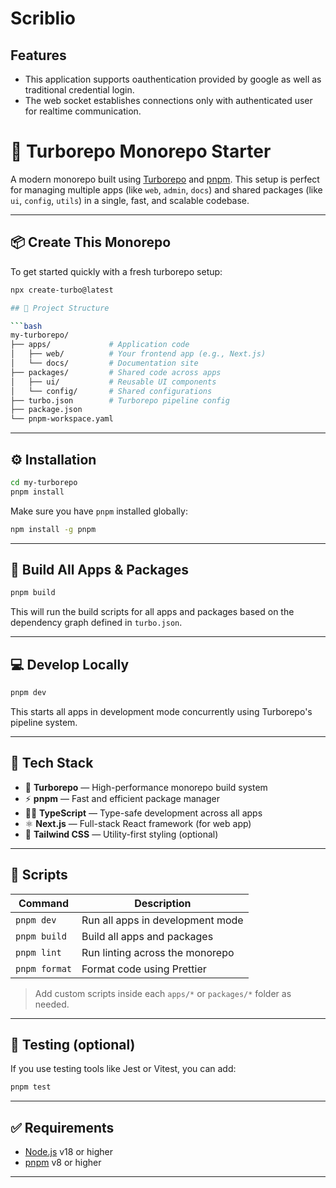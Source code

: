 # Scriblio 

## Features

- This application supports oauthentication provided by google as well as traditional credential login.
- The web socket establishes connections only with authenticated user for realtime communication.

# 🧩 Turborepo Monorepo Starter

A modern monorepo built using [Turborepo](https://turbo.build/repo) and [pnpm](https://pnpm.io/). This setup is perfect for managing multiple apps (like `web`, `admin`, `docs`) and shared packages (like `ui`, `config`, `utils`) in a single, fast, and scalable codebase.

---

## 📦 Create This Monorepo

To get started quickly with a fresh turborepo setup:

```bash
npx create-turbo@latest

## 📁 Project Structure

```bash
my-turborepo/
├── apps/             # Application code
│   ├── web/          # Your frontend app (e.g., Next.js)
│   └── docs/         # Documentation site
├── packages/         # Shared code across apps
│   ├── ui/           # Reusable UI components
│   └── config/       # Shared configurations
├── turbo.json        # Turborepo pipeline config
├── package.json
└── pnpm-workspace.yaml
```

---

## ⚙️ Installation

```bash
cd my-turborepo
pnpm install
```

Make sure you have `pnpm` installed globally:

```bash
npm install -g pnpm
```

---

## 🚧 Build All Apps & Packages

```bash
pnpm build
```

This will run the build scripts for all apps and packages based on the dependency graph defined in `turbo.json`.

---

## 💻 Develop Locally

```bash
pnpm dev
```

This starts all apps in development mode concurrently using Turborepo's pipeline system.

---

## 🧰 Tech Stack

* 🧱 **Turborepo** — High-performance monorepo build system
* ⚡ **pnpm** — Fast and efficient package manager
* 🧑‍💻 **TypeScript** — Type-safe development across all apps
* ⚛️ **Next.js** — Full-stack React framework (for web app)
* 💅 **Tailwind CSS** — Utility-first styling (optional)

---

## 📝 Scripts

| Command       | Description                      |
| ------------- | -------------------------------- |
| `pnpm dev`    | Run all apps in development mode |
| `pnpm build`  | Build all apps and packages      |
| `pnpm lint`   | Run linting across the monorepo  |
| `pnpm format` | Format code using Prettier       |

> Add custom scripts inside each `apps/*` or `packages/*` folder as needed.

---

## 🧪 Testing (optional)

If you use testing tools like Jest or Vitest, you can add:

```bash
pnpm test
```

---

## ✅ Requirements

* [Node.js](https://nodejs.org/) v18 or higher
* [pnpm](https://pnpm.io/) v8 or higher

---



